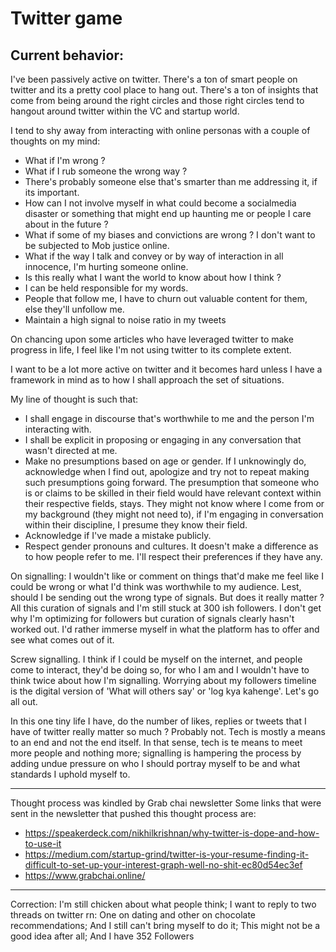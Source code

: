 # Twitter game


## Current behavior:

I've been passively active on twitter. There's a ton of smart people on twitter and its a pretty cool place to hang out. There's a ton of insights that come from being around the right circles and those right circles tend to hangout around twitter within the VC and startup world.

I tend to shy away from interacting with online personas with a couple of thoughts on my mind:
- What if I'm wrong ?
- What if I rub someone the wrong way ?
- There's probably someone else that's smarter than me addressing it, if its important.
- How can I not involve myself in what could become a socialmedia disaster or something that might end up haunting me or people I care about in the future ?
- What if some of my biases and convictions are wrong ? I don't want to be subjected to Mob justice online.
- What if the way I talk and convey or by way of interaction in all innocence, I'm hurting someone online.
- Is this really what I want the world to know about how I think ?
- I can be held responsible for my words.
- People that follow me, I have to churn out valuable content for them, else they'll unfollow me.
- Maintain a high signal to noise ratio in my tweets

On chancing upon some articles who have leveraged twitter to make progress in life, I feel like I'm not using twitter to its complete extent.

I want to be a lot more active on twitter and it becomes hard unless I have a framework in mind as to how I shall approach the set of situations.


My line of thought is such that:
- I shall engage in discourse that's worthwhile to me and the person I'm interacting with.
- I shall be explicit in proposing or engaging in any conversation that wasn't directed at me.
- Make no presumptions based on age or gender. If I unknowingly do, acknowledge when I find out, apologize and try not to repeat making such presumptions going forward. The presumption that someone who is or claims to be skilled in their field would have relevant context within their respective fields, stays. They might not know where I come from or my background (they might not need to), if I'm engaging in conversation within their discipline, I presume they know their field. 
- Acknowledge if I've made a mistake publicly.
- Respect gender pronouns and cultures. It doesn't make a difference as to how people refer to me. I'll respect their preferences if they have any.

On signalling:
I wouldn't like or comment on things that'd make me feel like I could be wrong or what I'd think was worthwhile to my audience. Lest, should I be sending out the wrong type of signals. But does it really matter ?
All this curation of signals and I'm still stuck at 300 ish followers. I don't get why I'm optimizing for followers but curation of signals clearly hasn't worked out. I'd rather immerse myself in what the platform has to offer and see what comes out of it.

Screw signalling. I think if I could be myself on the internet, and people come to interact, they'd be doing so, for who I am and I wouldn't have to think twice about how I'm signalling. Worrying about my followers timeline is the digital version of 'What will others say' or 'log kya kahenge'. Let's go all out.

In this one tiny life I have, do the number of likes, replies or tweets that I have of twitter really matter so much ? Probably not. Tech is mostly a means to an end and not the end itself. In that sense, tech is te means to meet more people and nothing more; signalling is hampering the process by adding undue pressure on who I should portray myself to be and what standards I uphold myself to.


--------------------------------------------------------------------------
Thought process was kindled by Grab chai newsletter
Some links that were sent in the newsletter that pushed this thought process are:

- https://speakerdeck.com/nikhilkrishnan/why-twitter-is-dope-and-how-to-use-it
- https://medium.com/startup-grind/twitter-is-your-resume-finding-it-difficult-to-set-up-your-interest-graph-well-no-shit-ec80d54ec3ef
- https://www.grabchai.online/






----------------------------

Correction: I'm still chicken about what people think; I want to reply to two threads on twitter rn: One on dating and other on chocolate recommendations; And I still can't bring myself to do it; This might not be a good idea after all; And I have 352 Followers
